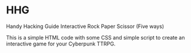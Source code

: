 # HHG
Handy Hacking Guide Interactive Rock Paper Scissor (Five ways)

This is a simple HTML code with some CSS and simple script to create an interactive game for your Cyberpunk TTRPG.

